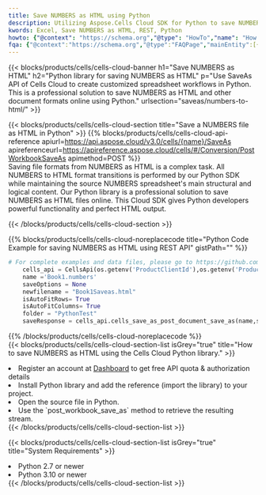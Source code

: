 ```yaml
---
title: Save NUMBERS as HTML using Python 
description: Utilizing Aspose.Cells Cloud SDK for Python to save NUMBERS format file as HTML format file. 
kwords: Excel, Save NUMBERS as HTML, REST, Python
howto: {"@context": "https://schema.org","@type": "HowTo","name": "How to save NUMBERS as HTML using the Cells Cloud Python library.","description": "How to save NUMBERS as HTML using the Cells Cloud Python library.","image": {"@type": "ImageObject"},"url": "/python/saveas/numbers-to-html/","step": [{ "@type": "HowToStep","name": "How to save NUMBERS as HTML using the Cells Cloud Python library. step 1", "image": {"@type": "ImageObject",},"url": "/python/saveas/numbers-to-html/","text": "Register an account at <a href='https://dashboard.aspose.cloud/'>Dashboard</a> to get free API quota & authorization details",},{ "@type": "HowToStep","name": "How to save NUMBERS as HTML using the Cells Cloud Python library. step 1", "image": {"@type": "ImageObject",},"url": "/python/saveas/numbers-to-html/","text": "Install Python library and add the reference (import the library) to your project.",},{ "@type": "HowToStep","name": "How to save NUMBERS as HTML using the Cells Cloud Python library. step 1", "image": {"@type": "ImageObject",},"url": "/python/saveas/numbers-to-html/","text": "Open the source file in Python.",},{ "@type": "HowToStep","name": "How to save NUMBERS as HTML using the Cells Cloud Python library. step 1", "image": {"@type": "ImageObject",},"url": "/python/saveas/numbers-to-html/","text": "Use the `post_workbook_save_as` method to retrieve the resulting stream.",}, ],"supply": {"@type": "HowToSupply","name": "document"},"tool": [{"@type": "HowToTool","name": "PyCharm, Visual Studio Code, Sublime, Eclipse"},{"@type": "HowToTool","name": "Aspose Cells"}],"totalTime": "PT6M"}
fqa: {"@context":"https://schema.org","@type":"FAQPage","mainEntity":[{"@type":"Question","name":"Why save file as other formats file in C# using REST API?","acceptedAnswer":{"@type":"Answer","text":"Documents are encoded in many ways, and some files may be incompatible with the software you use. To open and read such files, just save them as appropriate file formats.<br/><ol><li>Install .NET SDK and add the reference (import the library) to your project.</li><li>Open the source file in C# using REST API.</li><li>Call the PostWorkbookSaveAsRequest() method, passing an output filename with required extension.</li><li>Get the result of save as a separate file.</li></ol>"}},{"@type":"Question","name":"What file formats can I save as with your C# library?","acceptedAnswer":{"@type":"Answer","text":"We support a variety of file formats for conversion using .NET library, including XLSX, Excel, xls , PDF, CSV, HTML, Markdown, XML, PNG, JPG, TIFF, Json, TXT and many more."}},{"@type":"Question","name":"What is the maximum allowed file size for conversion using this .NET library?","acceptedAnswer":{"@type":"Answer","text":"There are no file size limits for format conversions using .NET library."}}]}
---
```



{{< blocks/products/cells/cells-cloud-banner h1="Save NUMBERS as HTML" h2="Python library for saving NUMBERS as HTML" p="Use SaveAs API of Cells Cloud to create customized spreadsheet workflows in Python. This is a professional solution to save NUMBERS as HTML and other document formats online using Python." urlsection="saveas/numbers-to-html/" >}}

{{< blocks/products/cells/cells-cloud-section  title="Save a NUMBERS file as HTML in Python" >}}
{{% blocks/products/cells/cells-cloud-api-reference  apiurl=https://api.aspose.cloud/v3.0/cells/{name}/SaveAs  apireferenceurl=https://apireference.aspose.cloud/cells/#/Conversion/PostWorkbookSaveAs  apimethod=POST %}}
<br/>
Saving file formats from NUMBERS as HTML is a complex task. All NUMBERS to HTML format transitions is performed by our Python SDK while maintaining the source NUMBERS spreadsheet's main structural and logical content. Our Python library is a professional solution to save NUMBERS as HTML files online. This Cloud SDK gives Python developers powerful functionality and perfect HTML output.

{{< /blocks/products/cells/cells-cloud-section >}}

{{% blocks/products/cells/cells-cloud-noreplacecode title="Python Code Example for saving NUMBERS as HTML using REST API" gistPath="" %}}
  
```python
# For complete examples and data files, please go to https://github.com/aspose-cells-cloud/aspose-cells-cloud-python/
    cells_api = CellsApi(os.getenv('ProductClientId'),os.getenv('ProductClientSecret'))
    name ='Book1.numbers'    
    saveOptions = None
    newfilename = "Book1Saveas.html"
    isAutoFitRows= True
    isAutoFitColumns= True
    folder = "PythonTest"
    saveResponse = cells_api.cells_save_as_post_document_save_as(name,save_options=saveOptions, newfilename=(folder +'/' + newfilename),folder=folder)
```
  
{{% /blocks/products/cells/cells-cloud-noreplacecode  %}}
<br/>
{{< blocks/products/cells/cells-cloud-section-list isGrey="true"  title="How to save NUMBERS as HTML using the Cells Cloud Python library." >}}
<li>Register an account at <a href="https://dashboard.aspose.cloud/">Dashboard</a> to get free API quota & authorization details</li>
<li>Install Python library and add the reference (import the library) to your project.</li>
<li>Open the source file in Python.</li>
<li>Use the `post_workbook_save_as` method to retrieve the resulting stream.</li>
{{< /blocks/products/cells/cells-cloud-section-list >}}

{{< blocks/products/cells/cells-cloud-section-list isGrey="true"  title="System Requirements" >}}
<li>Python 2.7 or newer</li>
<li>Python 3.10 or newer</li>
{{< /blocks/products/cells/cells-cloud-section-list >}}
